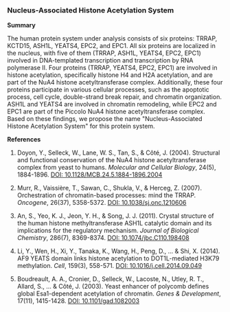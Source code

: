 ### Nucleus-Associated Histone Acetylation System

**Summary**

The human protein system under analysis consists of six proteins: TRRAP, KCTD15, ASH1L, YEATS4, EPC2, and EPC1. All six proteins are localized in the nucleus, with five of them (TRRAP, ASH1L, YEATS4, EPC2, EPC1) involved in DNA-templated transcription and transcription by RNA polymerase II. Four proteins (TRRAP, YEATS4, EPC2, EPC1) are involved in histone acetylation, specifically histone H4 and H2A acetylation, and are part of the NuA4 histone acetyltransferase complex. Additionally, these four proteins participate in various cellular processes, such as the apoptotic process, cell cycle, double-strand break repair, and chromatin organization. ASH1L and YEATS4 are involved in chromatin remodeling, while EPC2 and EPC1 are part of the Piccolo NuA4 histone acetyltransferase complex. Based on these findings, we propose the name "Nucleus-Associated Histone Acetylation System" for this protein system.

**References**

1. Doyon, Y., Selleck, W., Lane, W. S., Tan, S., & Côté, J. (2004). Structural and functional conservation of the NuA4 histone acetyltransferase complex from yeast to humans. *Molecular and Cellular Biology*, 24(5), 1884-1896. [DOI: 10.1128/MCB.24.5.1884-1896.2004](https://doi.org/10.1128/MCB.24.5.1884-1896.2004)

2. Murr, R., Vaissière, T., Sawan, C., Shukla, V., & Herceg, Z. (2007). Orchestration of chromatin-based processes: mind the TRRAP. *Oncogene*, 26(37), 5358-5372. [DOI: 10.1038/sj.onc.1210606](https://doi.org/10.1038/sj.onc.1210606)

3. An, S., Yeo, K. J., Jeon, Y. H., & Song, J. J. (2011). Crystal structure of the human histone methyltransferase ASH1L catalytic domain and its implications for the regulatory mechanism. *Journal of Biological Chemistry*, 286(7), 8369-8374. [DOI: 10.1074/jbc.C110.198408](https://doi.org/10.1074/jbc.C110.198408)

4. Li, Y., Wen, H., Xi, Y., Tanaka, K., Wang, H., Peng, D., ... & Shi, X. (2014). AF9 YEATS domain links histone acetylation to DOT1L-mediated H3K79 methylation. *Cell*, 159(3), 558-571. [DOI: 10.1016/j.cell.2014.09.049](https://doi.org/10.1016/j.cell.2014.09.049)

5. Boudreault, A. A., Cronier, D., Selleck, W., Lacoste, N., Utley, R. T., Allard, S., ... & Côté, J. (2003). Yeast enhancer of polycomb defines global Esa1-dependent acetylation of chromatin. *Genes & Development*, 17(11), 1415-1428. [DOI: 10.1101/gad.1082003](https://doi.org/10.1101/gad.1082003)